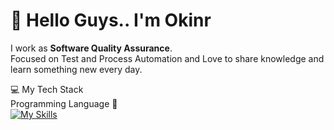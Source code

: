 # 🤙 Hello Guys.. I'm Okinr

I work as **Software Quality Assurance**.<br/>
Focused on Test and Process Automation and Love to share knowledge and learn something new every day.


💻 My Tech Stack <br/>
Programming Language 🚀 <br/>
[![My Skills](https://skillicons.dev/icons?i=js,html,py,selenium,figma,gitlab)](https://skillicons.dev)



<!---
okinrtestcase/okinrtestcase is a ✨ special ✨ repository because its `README.md` (this file) appears on your GitHub profile.
You can click the Preview link to take a look at your changes.
--->
